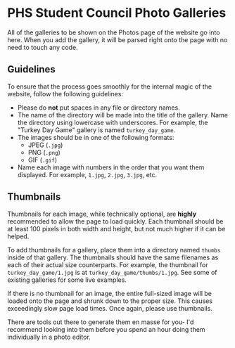 # PHS Student Council Photo Galleries

All of the galleries to be shown on the Photos page of the website go into
here. When you add the gallery, it will be parsed right onto the page with no
need to touch any code.

## Guidelines

To ensure that the process goes smoothly for the
internal magic of the website, follow the following guidelines:

 * Please do **not** put spaces in any file or directory names.
 * The name of the directory will be made into the title of the gallery. Name
   the directory using lowercase with underscores. For example, the "Turkey Day
   Game" gallery is named ```turkey_day_game```.
 * The images should be in one of the following formats:
   * JPEG (```.jpg```)
   * PNG (```.png```)
   * GIF (```.gif```)
 * Name each image with numbers in the order that you want them displayed. For
   example, ```1.jpg```, ```2.jpg```, ```3.jpg```, etc.

## Thumbnails

Thumbnails for each image, while technically optional, are **highly**
recommended to allow the page to load quickly. Each thumbnail should be at
least 100 pixels in both width and height, but not much higher if it can be
helped.

To add thumbnails for a gallery, place them into a directory named ```thumbs```
inside of that gallery. The thumbnails should have the same filenames as each
of their actual size counterparts. For example, the thumbnail for
```turkey_day_game/1.jpg``` is at ```turkey_day_game/thumbs/1.jpg```. See some
of existing galleries for some live examples.

If there is no thumbnail for an image, the entire full-sized image will be
loaded onto the page and shrunk down to the proper size. This causes
exceedingly slow page load times. Once again, please use thumbnails.

There are tools out there to generate them en masse for you- I'd recommend
looking into them before you spend an hour doing them individually in a photo
editor.
